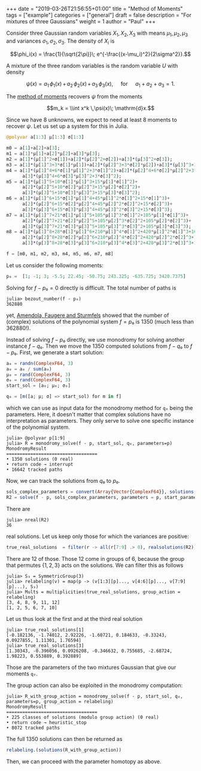 +++
date = "2019-03-26T21:56:55+01:00"
title = "Method of Moments"
tags = ["example"]
categories = ["general"]
draft = false
description = "For mixtures of three Gaussians"
weight = 1
author = "Paul"
+++


Consider three Gaussian random variables $X_1,X_2,X_3$ with means $\mu_1,\mu_2,\mu_3$ and variances $\sigma_1,\sigma_2,\sigma_3$. The density of $X_i$ is

$$\phi_i(x) = \frac{1}{\sqrt{2\pi}}\; e^{-\frac{(x-\mu_i)^2}{2\sigma^2}}.$$

A mixture of the three random variables is the random variable $U$ with density

$$\psi(x) = a_1\, \phi_1(x)\, + \,a_2 \,\phi_2(x)\, + \,a_3 \,\phi_3(x), \quad\text{   for } \quad  a_1+a_2+a_3 =1.$$

The [method of moments](https://en.wikipedia.org/wiki/Method_of_moments_(statistics)) recovers $\psi$ from the moments

  $$m_k = \\int x^k \,\psi(x)\; \mathrm{d}x.$$

Since we have 8 unknowns, we expect to need at least 8 moments to recover $\psi$. Let us set up a system for this in Julia.

```julia
@polyvar a[1:3] μ[1:3] σ[1:3]

m0 = a[1]+a[2]+a[3];
m1 = a[1]*μ[1]+a[2]*μ[2]+a[3]*μ[3];
m2 = a[1]*(μ[1]^2+σ[1])+a[2]*(μ[2]^2+σ[2])+a[3]*(μ[3]^2+σ[3]);
m3 = a[1]*(μ[1]^3+3*σ[1]*μ[1])+a[2]*(μ[2]^3+3*σ[2]*μ[2])+a[3]*(μ[3]^3+3*σ[3]*μ[3]);
m4 = a[1]*(μ[1]^4+6*σ[1]*μ[1]^2+3*σ[1]^2)+a[2]*(μ[2]^4+6*σ[2]*μ[2]^2+3*σ[2]^2)+
      a[3]*(μ[3]^4+6*σ[3]*μ[3]^2+3*σ[3]^2);
m5 = a[1]*(μ[1]^5+10*σ[1]*μ[1]^3+15*μ[1]*σ[1]^2)+
      a[2]*(μ[2]^5+10*σ[2]*μ[2]^3+15*μ[2]*σ[2]^2)+
      a[3]*(μ[3]^5+10*σ[3]*μ[3]^3+15*μ[3]*σ[3]^2);
m6 = a[1]*(μ[1]^6+15*σ[1]*μ[1]^4+45*μ[1]^2*σ[1]^2+15*σ[1]^3)+
      a[2]*(μ[2]^6+15*σ[2]*μ[2]^4+45*μ[2]^2*σ[2]^2+15*σ[2]^3)+
      a[3]*(μ[3]^6+15*σ[3]*μ[3]^4+45*μ[3]^2*σ[3]^2+15*σ[3]^3);
m7 = a[1]*(μ[1]^7+21*σ[1]*μ[1]^5+105*μ[1]^3*σ[1]^2+105*μ[1]*σ[1]^3)+
      a[2]*(μ[2]^7+21*σ[2]*μ[2]^5+105*μ[2]^3*σ[2]^2+105*μ[2]*σ[2]^3)+
      a[3]*(μ[3]^7+21*σ[3]*μ[3]^5+105*μ[3]^3*σ[3]^2+105*μ[3]*σ[3]^3);
m8 = a[1]*(μ[1]^8+28*σ[1]*μ[1]^6+210*μ[1]^4*σ[1]^2+420*μ[1]^2*σ[1]^3+105*σ[1]^4)+
      a[2]*(μ[2]^8+28*σ[2]*μ[2]^6+210*μ[2]^4*σ[2]^2+420*μ[2]^2*σ[2]^3+105*σ[2]^4)+
      a[3]*(μ[3]^8+28*σ[3]*μ[3]^6+210*μ[3]^4*σ[3]^2+420*μ[3]^2*σ[3]^3+105*σ[3]^4)

f = [m0, m1, m2, m3, m4, m5, m6, m7, m8]
```

Let us consider the following moments:

```julia
p₀ =  [1; -1; 3; -5.5; 22.45; -50.75; 243.325; -635.725; 3420.7375]     
```

Solving for $f - p₀ = 0$ directly is difficult. The total number of paths is

```julia-repl
julia> bezout_number(f - p₀)
362880
```

yet, [Amendola, Faugere and Sturmfels](https://arxiv.org/pdf/1510.04654.pdf) showed that the number of (complex) solutions of the polynomial system $f = p₀$ is 1350 (much less than 362880!).

Instead of solving $f - p₀$ directly, we use monodromy for solving another instance $f - q₀$. Then we move the 1350 computed solutions from  $f - q₀$ to  $f - p₀$. First, we generate a start solution:

```julia
a₀ = randn(ComplexF64, 3)
a₀ = a₀ / sum(a₀)
μ₀ = rand(ComplexF64, 3)
σ₀ = rand(ComplexF64, 3)
start_sol = [a₀; μ₀; σ₀]

q₀ = [m([a; μ; σ] => start_sol) for m in f]
```

which we can use as input data for the monodromy method for `q₀` being the parameters. Here, it doesn't matter that complex solutions have no interpretation as parameters. They only serve to solve one specific instance of the polynomial system.

```julia-repl
julia> @polyvar p[1:9]
julia> R = monodromy_solve(f - p, start_sol, q₀, parameters=p)
MonodromyResult
==================================
• 1350 solutions (0 real)
• return code → interrupt
• 16642 tracked paths
```

Now, we can track the solutions from $q₀$ to $p₀$.

```julia
sols_complex_parameters = convert(Array{Vector{ComplexF64}}, solutions(R))
R2 = solve(f - p, sols_complex_parameters, parameters = p, start_parameters=q₀, target_parameters = p₀)
```

There are

```julia-repl
julia> nreal(R2)
36
```

real solutions. Let us keep only those for which the variances are positive:

```julia
true_real_solutions  = filter(r -> all(r[7:9] .> 0), realsolutions(R2))
```

There are 12 of those. Those 12 come in groups of 6, because the group that permutes $\{1,2,3\}$ acts on the solutions. We can filter this as follows

```julia-repl
julia> S₃ = SymmetricGroup(3)
julia> relabeling(v) = map(p -> (v[1:3][p]..., v[4:6][p]..., v[7:9][p]...), S₃)
julia> Mults = multiplicities(true_real_solutions, group_action = relabeling)
[3, 4, 8, 9, 11, 12]
[1, 2, 5, 6, 7, 10]
```
Let us thus look at the first and at the third real solution

```julia-repl
julia> true_real_solutions[1]
[-0.182136, -1.74012, 2.92226, -1.60721, 0.184633, -0.33243, 0.0927855, 1.11301, 1.76594]
julia> true_real_solutions[3]
[1.30343, -0.396056, 0.0926208, -0.346632, 0.755685, -2.68724, 1.98223, 0.553889, 0.392889]
```

Those are the parameters of the two mixtures Gaussian that give our moments `q₀`.

The group action can also be exploited in the monodromy computation:

```julia-repl
julia> R_with_group_action = monodromy_solve(f - p, start_sol, q₀, parameters=p, group_action = relabeling)
MonodromyResult
==================================
• 225 classes of solutions (modulo group action) (0 real)
• return code → heuristic_stop
• 8072 tracked paths
```

The full 1350 solutions can then be returned as

```julia
relabeling.(solutions(R_with_group_action))
```

Then, we can proceed with the parameter homotopy as above.
